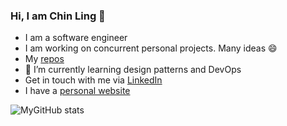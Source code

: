 ### Hi, I am Chin Ling 👋

<!--
**nchinling/nchinling** is a ✨ _special_ ✨ repository because its `README.md` (this file) appears on your GitHub profile.

Here are some ideas to get you started:

- 🌱 I’m currently learning design patterns
- 👯 I’m looking to collaborate on ...
- 🤔 I’m looking for help with ...
- 💬 Ask me about ...
- 📫 How to reach me: nchinling@gmail.com
- 😄 Pronouns: ...
- ⚡ Fun fact: ...
-->

- I am a software engineer
- I am working on concurrent personal projects. Many ideas 😄
- My [repos](https://github.com/nchinling?tab=repositories)
- 🌱 I’m currently learning design patterns and DevOps
- Get in touch with me via [LinkedIn](https://www.linkedin.com/in/chin-ling-ng/)
- I have a [personal website](https://ngchinling.com/)  

![MyGitHub stats](https://github-readme-stats.vercel.app/api?username=nchinling&show_icons=true&theme=radical)
